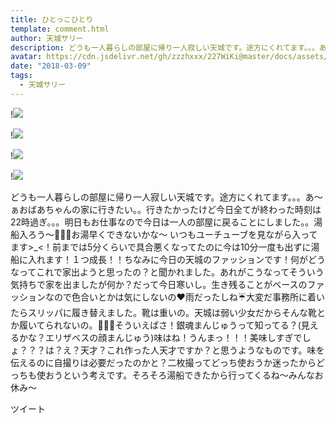 ```yaml
---
title: ひとっこひとり
template: comment.html
author: 天城サリー
description: どうも一人暮らしの部屋に帰り一人寂しい天城です。途方にくれてます。。。あ〜ぁおばあちゃんの家に行きたい。。行きたかったけど今日全てが終わった時刻は22時過ぎ。。。明日もお仕事なので今日は一人の部屋に...
avatar: https://cdn.jsdelivr.net/gh/zzzhxxx/227WiKi@master/docs/assets/photo/avatar/sally.jpg
date: "2018-03-09"
tags:
  - 天城サリー
---
```


!![](https://cdn.jsdelivr.net/gh/227WiKi/227WiKi-image@master/blog-image/sally-2018-03-09_1.jpg)

!![](https://cdn.jsdelivr.net/gh/227WiKi/227WiKi-image@master/blog-image/sally-2018-03-09_2.jpg)

!![](https://cdn.jsdelivr.net/gh/227WiKi/227WiKi-image@master/blog-image/sally-2018-03-09_3.jpg)

!![](https://cdn.jsdelivr.net/gh/227WiKi/227WiKi-image@master/blog-image/sally-2018-03-09_4.jpg)


どうも一人暮らしの部屋に帰り一人寂しい天城です。途方にくれてます。。。あ〜ぁおばあちゃんの家に行きたい。。行きたかったけど今日全てが終わった時刻は22時過ぎ。。。明日もお仕事なので今日は一人の部屋に戻ることにしました。。湯船入ろう〜🧜🏻‍♀️お湯早くできないかな〜 いつもユーチューブを見ながら入ってます>_<！前までは5分くらいで具合悪くなってたのに今は10分一度も出ずに湯船に入れます！１つ成長！！ちなみに今日の天城のファッションです！何がどうなってこれで家出ようと思ったの？と聞かれました。あれがこうなってそういう気持ちで家を出ましたが何か？だって今日寒いし。生き残ることがベースのファッションなので色合いとかは気にしないの❤️雨だったしね☔️大変だ事務所に着いたらスリッパに履き替えました。靴は重いの。天城は弱い少女だからそんな靴とか履いてられないの。👶🏻🥓そういえばさ！銀魂まんじゅうって知ってる？(見えるかな？エリザベスの顔まんじゅう)味はね！うんまっ！！！美味しすぎでしょ？？？は？え？天才？これ作った人天才ですか？と思うようなものです。味を伝えるのに自撮りは必要だったのかと？二枚撮ってどっち使おうか迷ったからどっちも使おうという考えです。そろそろ湯船できたから行ってくるね〜みんなお休み〜


ツイート



